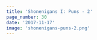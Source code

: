 ```yaml
---
title: 'Shonenigans I: Puns - 2'
page_number: 30
date: '2017-11-17'
image: 'shonenigans-puns-2.png'
---
```


